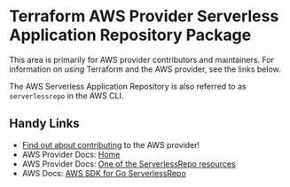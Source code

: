 # Terraform AWS Provider Serverless Application Repository Package
<!-- markdownlint-disable MD026 -->
This area is primarily for AWS provider contributors and maintainers. For information on _using_ Terraform and the AWS provider, see the links below.

The AWS Serverless Application Repository is also referred to as `serverlessrepo` in the AWS CLI.

## Handy Links
* [Find out about contributing](../../../docs/contributing) to the AWS provider!
* AWS Provider Docs: [Home](https://registry.terraform.io/providers/hashicorp/aws/latest/docs)
* AWS Provider Docs: [One of the ServerlessRepo resources](https://registry.terraform.io/providers/hashicorp/aws/latest/docs/resources/serverlessapplicationrepository_cloudformation_stack)
* AWS Docs: [AWS SDK for Go ServerlessRepo](https://docs.aws.amazon.com/sdk-for-go/api/service/serverlessapplicationrepository/)
